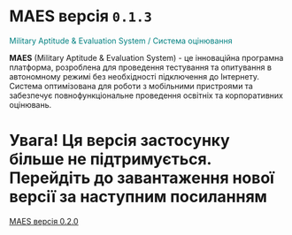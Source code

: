 # MAES версія `0.1.3`
<p><span style="color:teal">Military Aptitude & Evaluation System / Система оцінювання</span></p>

**MAES** (Military Aptitude & Evaluation System) - це інноваційна програмна платформа, розроблена для проведення тестування та опитування в автономному режимі без необхідності підключення до Інтернету. Система оптимізована для роботи з мобільними пристроями та забезпечує повнофункціональне проведення освітніх та корпоративних оцінювань.

# Увага! Ця версія застосунку більше не підтримується. Перейдіть до завантаження нової версії за наступним посиланням
[MAES версія 0.2.0](https://github.com/AnatoliiShliakhto/maes)


